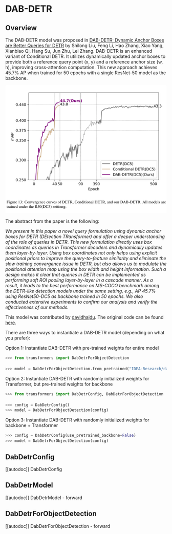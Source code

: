 <!--Copyright 2024 The HuggingFace Team. All rights reserved.

Licensed under the Apache License, Version 2.0 (the "License"); you may not use this file except in compliance with
the License. You may obtain a copy of the License at

http://www.apache.org/licenses/LICENSE-2.0

Unless required by applicable law or agreed to in writing, software distributed under the License is distributed on
an "AS IS" BASIS, WITHOUT WARRANTIES OR CONDITIONS OF ANY KIND, either express or implied. See the License for the
specific language governing permissions and limitations under the License.

⚠️ Note that this file is in Markdown but contain specific syntax for our doc-builder (similar to MDX) that may not be
rendered properly in your Markdown viewer.

-->

# DAB-DETR

## Overview

The DAB-DETR model was proposed in [DAB-DETR: Dynamic Anchor Boxes are Better Queries for DETR](https://arxiv.org/abs/2201.12329) by Shilong Liu, Feng Li, Hao Zhang, Xiao Yang, Xianbiao Qi, Hang Su, Jun Zhu, Lei Zhang.
DAB-DETR is an enhanced variant of Conditional DETR. It utilizes dynamically updated anchor boxes to provide both a reference query point (x, y) and a reference anchor size (w, h), improving cross-attention computation. This new approach achieves 45.7% AP when trained for 50 epochs with a single ResNet-50 model as the backbone.

<img src="https://github.com/conditionedstimulus/hf_media/blob/main/dab_detr_convergence_plot.png"
alt="drawing" width="600"/>

The abstract from the paper is the following:

*We present in this paper a novel query formulation using dynamic anchor boxes
for DETR (DEtection TRansformer) and offer a deeper understanding of the role
of queries in DETR. This new formulation directly uses box coordinates as queries
in Transformer decoders and dynamically updates them layer-by-layer. Using box
coordinates not only helps using explicit positional priors to improve the query-to-feature similarity and eliminate the slow training convergence issue in DETR,
but also allows us to modulate the positional attention map using the box width
and height information. Such a design makes it clear that queries in DETR can be
implemented as performing soft ROI pooling layer-by-layer in a cascade manner.
As a result, it leads to the best performance on MS-COCO benchmark among
the DETR-like detection models under the same setting, e.g., AP 45.7% using
ResNet50-DC5 as backbone trained in 50 epochs. We also conducted extensive
experiments to confirm our analysis and verify the effectiveness of our methods.*

This model was contributed by [davidhajdu](https://huggingface.co/davidhajdu).
The original code can be found [here](https://github.com/IDEA-Research/DAB-DETR).

There are three ways to instantiate a DAB-DETR model (depending on what you prefer):

Option 1: Instantiate DAB-DETR with pre-trained weights for entire model
```py
>>> from transformers import DabDetrForObjectDetection

>>> model = DabDetrForObjectDetection.from_pretrained("IDEA-Research/dab_detr_resnet50")
```

Option 2: Instantiate DAB-DETR with randomly initialized weights for Transformer, but pre-trained weights for backbone
```py
>>> from transformers import DabDetrConfig, DabDetrForObjectDetection

>>> config = DabDetrConfig()
>>> model = DabDetrForObjectDetection(config)
```
Option 3: Instantiate DAB-DETR with randomly initialized weights for backbone + Transformer
```py
>>> config = DabDetrConfig(use_pretrained_backbone=False)
>>> model = DabDetrForObjectDetection(config)
```


## DabDetrConfig

[[autodoc]] DabDetrConfig

## DabDetrModel

[[autodoc]] DabDetrModel
    - forward

## DabDetrForObjectDetection

[[autodoc]] DabDetrForObjectDetection
    - forward
